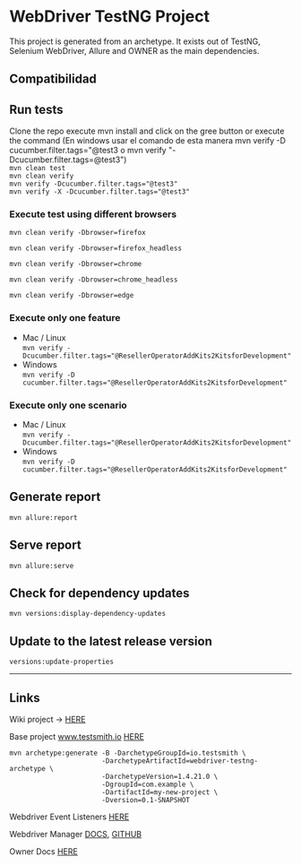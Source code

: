 # WebDriver TestNG Project

This project is generated from an archetype. It exists out of TestNG, Selenium WebDriver, Allure and OWNER as the main dependencies.

## Compatibilidad


## Run tests
Clone the repo execute mvn install and click on the gree button or execute the command (En windows usar el comando de esta manera mvn verify -D cucumber.filter.tags="@test3 o mvn verify "-Dcucumber.filter.tags=@test3")    
`mvn clean test`  
`mvn clean verify`  
`mvn verify -Dcucumber.filter.tags="@test3"`  
`mvn verify -X -Dcucumber.filter.tags="@test3"`  

### Execute test using different browsers

`mvn clean verify -Dbrowser=firefox`

`mvn clean verify -Dbrowser=firefox_headless`

`mvn clean verify -Dbrowser=chrome`

`mvn clean verify -Dbrowser=chrome_headless`

`mvn clean verify -Dbrowser=edge`

### Execute only one feature
- Mac / Linux  
  `mvn verify -Dcucumber.filter.tags="@ResellerOperatorAddKits2KitsforDevelopment"`
- Windows  
  `mvn verify -D cucumber.filter.tags="@ResellerOperatorAddKits2KitsforDevelopment"`

### Execute only one scenario
- Mac / Linux  
  `mvn verify -Dcucumber.filter.tags="@ResellerOperatorAddKits2KitsforDevelopment"`
- Windows  
  `mvn verify -D cucumber.filter.tags="@ResellerOperatorAddKits2KitsforDevelopment"`

## Generate report

`mvn allure:report`

## Serve report

`mvn allure:serve`

## Check for dependency updates

`mvn versions:display-dependency-updates`

## Update to the latest release version

`versions:update-properties`

----------
## Links
Wiki project -> [HERE](https://github.com/rommelayala/template_selenium_java/wiki)

Base project www.testsmith.io [HERE ](https://www.linkedin.com/pulse/selenium-webdriver-testng-maven-archetypes-testsmith/)
````
mvn archetype:generate -B -DarchetypeGroupId=io.testsmith \
                       -DarchetypeArtifactId=webdriver-testng-archetype \
                       -DarchetypeVersion=1.4.21.0 \
                       -DgroupId=com.example \
                       -DartifactId=my-new-project \
                       -Dversion=0.1-SNAPSHOT
````

Webdriver Event Listeners [HERE](https://github.com/testsmith-io/webdriver-event-listeners)

Webdriver Manager [DOCS](https://bonigarcia.dev/webdrivermanager/#webdrivermanager-and-selenium-manager), [GITHUB](https://github.com/bonigarcia/webdrivermanager)

Owner Docs [HERE](https://matteobaccan.github.io/owner/docs/welcome/)